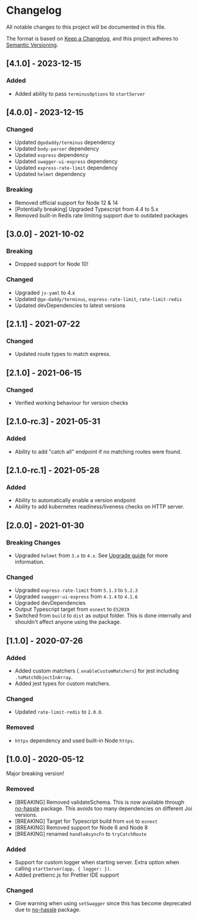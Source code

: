 # Changelog

All notable changes to this project will be documented in this file.

The format is based on [Keep a Changelog](https://keepachangelog.com/en/1.0.0/),
and this project adheres to [Semantic Versioning](https://semver.org/spec/v2.0.0.html).

## [4.1.0] - 2023-12-15

### Added

- Added ability to pass `terminusOptions` to `startServer`

## [4.0.0] - 2023-12-15

### Changed

- Updated `@godaddy/terminus` dependency
- Updated `body-parser` dependency
- Updated `express` dependency
- Updated `swagger-ui-express` dependency
- Updated `express-rate-limit` dependency
- Updated `helmet` dependency

### Breaking

- Removed official support for Node 12 & 14
- [Potentially breaking] Upgraded Typescript from 4.4 to 5.x
- Removed built-in Redis rate limiting support due to outdated packages

## [3.0.0] - 2021-10-02

### Breaking

- Dropped support for Node 10!

### Changed

- Upgraded `js-yaml` to 4.x
- Updated `@go-daddy/terminus`, `express-rate-limit`, `rate-limit-redis`
- Updated devDependencies to latest versions

## [2.1.1] - 2021-07-22

### Changed

- Updated route types to match express.

## [2.1.0] - 2021-06-15

### Changed

- Verified working behaviour for version checks

## [2.1.0-rc.3] - 2021-05-31

### Added

- Ability to add "catch all" endpoint if no matching routes were found.

## [2.1.0-rc.1] - 2021-05-28

### Added

- Ability to automatically enable a version endpoint
- Ability to add kubernetes readiness/liveness checks on HTTP server.

## [2.0.0] - 2021-01-30

### Breaking Changes

- Upgraded `helmet` from `3.x` to `4.x`. See [Upgrade guide](https://github.com/helmetjs/helmet/wiki/Helmet-4-upgrade-guide) for more information.

### Changed

- Upgraded `express-rate-limit` from `5.1.3` to `5.2.3`
- Upgraded `swagger-ui-express` from `4.1.4` to `4.1.6`
- Upgraded devDependencies
- Output Typescript target from `esnext` to `ES2019`
- Switched from `build` to `dist` as output folder. This is done internally and shouldn't affect anyone using the package.

## [1.1.0] - 2020-07-26

### Added

- Added custom matchers (`.enableCustomMatchers`) for jest including `.toMatchObjectInArray`.
- Added jest types for custom matchers.

### Changed

- Updated `rate-limit-redis` to `2.0.0`.

### Removed

- `https` dependency and used built-in Node `https`.

## [1.0.0] - 2020-05-12

Major breaking version!

### Removed

- [BREAKING] Removed validateSchema. This is now available through [no-hassle](https://www.npmjs.com/package/no-hassle) package. This avoids too many dependencies on different Joi versions.
- [BREAKING] Target for Typescript build from `es6` to `esnext`
- [BREAKING] Removed support for Node 6 and Node 8
- [BREAKING] renamed `handleAsyncFn` to `tryCatchRoute`

### Added

- Support for custom logger when starting server. Extra option when calling `startServer(app, { logger: })`.
- Added prettierrc.js for Prettier IDE support

### Changed

- Give warning when using `setSwagger` since this has become deprecated due to [no-hassle](https://www.npmjs.com/package/no-hassle) package.

